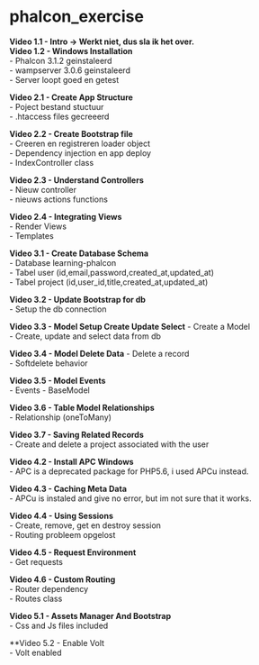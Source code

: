 # phalcon_exercise    

**Video 1.1 - Intro -> Werkt niet, dus sla ik het over.**          
**Video 1.2 - Windows Installation**    
	- Phalcon 3.1.2 geinstaleerd  
	- wampserver 3.0.6 geinstaleerd  
	- Server loopt goed en getest      

**Video 2.1 - Create App Structure**    
	- Poject bestand stuctuur  
	- .htaccess files gecreeerd      

**Video 2.2 - Create Bootstrap file**    
	- Creeren en registreren loader object  
	- Dependency injection en app deploy  
	- IndexController class    

**Video 2.3 - Understand Controllers**      
	- Nieuw controller  
	- nieuws actions functions    

**Video 2.4 - Integrating Views**        
	- Render Views    
	- Templates    

**Video 3.1 - Create Database Schema**        
	- Database learning-phalcon   
	- Tabel user (id,email,password,created_at,updated_at)  
	- Tabel project (id,user_id,title,created_at,updated_at)    
	
**Video 3.2 - Update Bootstrap for db**          
	- Setup the db connection    

**Video 3.3 - Model Setup Create Update Select**
	- Create a Model  
	- Create, update and select data from db           


**Video 3.4 - Model Delete Data**
	- Delete a record  
	- Softdelete behavior    

**Video 3.5 - Model Events**  
	- Events
	- BaseModel    

 **Video 3.6 - Table Model Relationships**  
 	- Relationship (oneToMany)    

**Video 3.7 - Saving Related Records**    
 	- Create and delete a project associated with the user  

**Video 4.2 - Install APC Windows**      
	- APC is a deprecated package for PHP5.6, i used APCu instead.      

**Video 4.3 - Caching Meta Data**        
	- APCu is instaled and give no error, but im not sure that it works.    

**Video 4.4 - Using Sessions**  
	- Create, remove, get en destroy session  
	- Routing probleem opgelost    

**Video 4.5 - Request Environment**    
	- Get requests    

**Video 4.6 - Custom Routing**  
	- Router dependency  
	- Routes class    

**Video 5.1 - Assets Manager And Bootstrap**  
	- Css and Js files included    


**Video 5.2 - Enable Volt  
	- Volt enabled    

   	         




 	    

    




